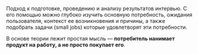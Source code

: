 Подход к подготовке, проведению и анализу результатов интервью. С его помощью можно глубоко изучить основную потребность, ожидания пользователя, контекст ее возникновения и причины, а также подобрать задачи (small jobs) которые удовлетворят эти потребности.

В основе теории лежит простая мысль — **потребитель нанимает продукт на работу, а не просто покупает его**.


